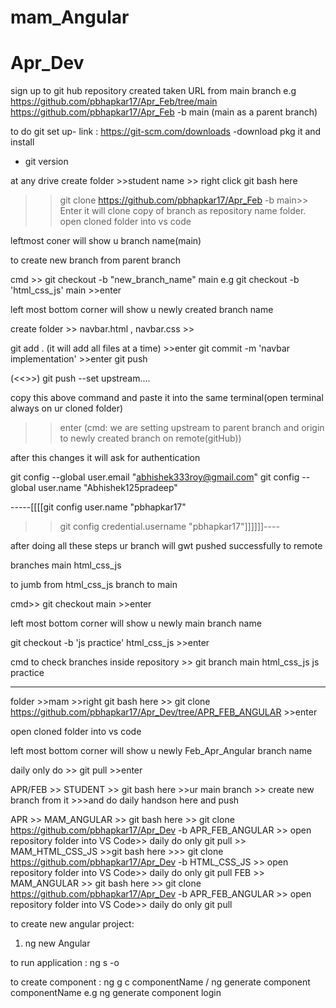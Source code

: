 # mam_Angular

# Apr_Dev

sign up to git hub
repository created
taken URL from main branch 
e.g https://github.com/pbhapkar17/Apr_Feb/tree/main
https://github.com/pbhapkar17/Apr_Feb -b main (main as a parent branch)

to do git set up-
link : https://git-scm.com/downloads
-download pkg it and install
- git version

at any drive create folder >>student name >> right click git bash here 
>> git clone https://github.com/pbhapkar17/Apr_Feb -b main>> Enter
>>it will clone copy of branch as repository name folder.
open cloned folder into vs code

leftmost coner will show u branch name(main)

to create new branch from parent branch

cmd >> git checkout -b "new_branch_name" main
e.g git checkout -b 'html_css_js' main >>enter


left most bottom corner will show u newly created branch name

create folder >> navbar.html , navbar.css >>

git add . (it will add all files at a time) >>enter
git commit -m 'navbar implementation'  >>enter
git push

(<<<very first time>>>)
git push --set upstream....

copy this above command and paste it into the same terminal(open terminal always on ur cloned folder)
>>enter
>>(cmd: we are setting upstream to parent branch and origin to newly created branch on remote(gitHub))

after this changes it will ask for authentication

git config --global user.email "abhishek333roy@gmail.com"
git config --global user.name "Abhishek125pradeep"

-----[[[[git config user.name "pbhapkar17"
>> git config credential.username "pbhapkar17"]]]]]]----


after doing all these steps ur branch will gwt pushed successfully to remote

branches 
main
html_css_js

to jumb from html_css_js branch to main

cmd>> git checkout main  >>enter


left most bottom corner will show u newly main branch name

git checkout -b 'js practice' html_css_js  >>enter

cmd to check branches inside repository >> git branch 
main
html_css_js
js practice

-----------------------------------------------------------------------------------

folder >>mam >>right git bash here >>
git clone https://github.com/pbhapkar17/Apr_Dev/tree/APR_FEB_ANGULAR  >>enter

open cloned folder into vs code

left most bottom corner will show u newly Feb_Apr_Angular branch name

daily only do >> git pull >>enter






APR/FEB >> STUDENT >> git bash here >>ur main branch >> create new branch from it >>>and do daily handson here and push

APR >> MAM_ANGULAR >> git bash here >> git clone https://github.com/pbhapkar17/Apr_Dev -b APR_FEB_ANGULAR >> open repository folder into VS Code>> daily do only git pull
    >>  MAM_HTML_CSS_JS >>git bash here >>> git clone https://github.com/pbhapkar17/Apr_Dev -b HTML_CSS_JS >> open repository folder into VS Code>> daily do only git pull
FEB >> MAM_ANGULAR >> git bash here >> git clone https://github.com/pbhapkar17/Apr_Dev -b APR_FEB_ANGULAR  >> open repository folder into VS Code>> daily do only git pull


to create new angular project:
1. ng new Angular

to run application : ng s -o

to create component : ng g c componentName / ng generate component componentName
e.g ng generate component login